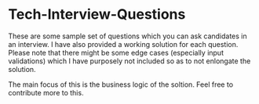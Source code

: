 # Tech-Interview-Questions
These are some sample set of questions which you can ask candidates in an interview. I have also provided a working solution for each question. Please note that there might be some edge cases (especially input validations) which I have purposely not included so as to not enlongate the solution. 

The main focus of this is the business logic of the soltion. Feel free to contribute more to this.
